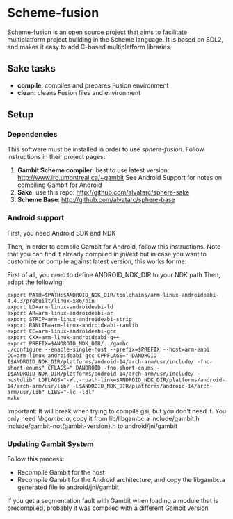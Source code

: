 # Scheme-fusion
Scheme-fusion is an open source project that aims to facilitate multiplatform project building in the Scheme language. It is based on SDL2, and makes it easy to add C-based multiplatform libraries.

## Sake tasks

* __compile__: compiles and prepares Fusion environment
* __clean__: cleans Fusion files and environment

## Setup

### Dependencies
This software must be installed in order to use _sphere-fusion_. Follow instructions in their project pages:

1.  __Gambit Scheme compiler__: best to use latest version: http://www.iro.umontreal.ca/~gambit See Android Support for notes on compiling Gambit for Android
2.  __Sake__: use this repo: http://github.com/alvatarc/sphere-sake
3.  __Scheme Base__: http://github.com/alvatarc/sphere-base

### Android support

First, you need Android SDK and NDK

Then, in order to compile Gambit for Android, follow this instructions. Note that you can find it already compiled in jni/ext but in case you want to customize or compile against latest version, this works for me:

First of all, you need to define ANDROID_NDK_DIR to your NDK path
Then, adapt the following:


    export PATH=$PATH:$ANDROID_NDK_DIR/toolchains/arm-linux-androideabi-4.4.3/prebuilt/linux-x86/bin
    export LD=arm-linux-androideabi-ld
    export AR=arm-linux-androideabi-ar
    export STRIP=arm-linux-androideabi-strip
    export RANLIB=arm-linux-androideabi-ranlib
    export CC=arm-linux-androideabi-gcc
    export CXX=arm-linux-androideabi-g++
    export PREFIX=$ANDROID_NDK_DIR/../gambc
    ./configure --enable-single-host --prefix=$PREFIX --host=arm-eabi CC=arm-linux-androideabi-gcc CPPFLAGS="-DANDROID -I$ANDROID_NDK_DIR/platforms/android-14/arch-arm/usr/include/ -fno-short-enums" CFLAGS="-DANDROID -fno-short-enums -I$ANDROID_NDK_DIR/platforms/android-14/arch-arm/usr/include/ -nostdlib" LDFLAGS="-Wl,-rpath-link=$ANDROID_NDK_DIR/platforms/android-14/arch-arm/usr/lib/ -L$ANDROID_NDK_DIR/platforms/android-14/arch-arm/usr/lib" LIBS="-lc -ldl"
    make

Important: It will break when trying to compile gsi, but you don't need it. You only need _libgambc.a_, copy it from lib/libgambc.a include/gambit.h include/gambit-not{gambit-version}.h to android/jni/gambit

### Updating Gambit System

Follow this process:
* Recompile Gambit for the host
* Recompile Gambit for the Android architecture, and copy the libgambc.a generated file to android/jni/gambit

If you get a segmentation fault with Gambit when loading a module that is precompiled, probably it was compiled with a different Gambit version

